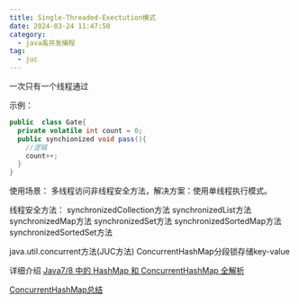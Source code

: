 ```yaml
---
title: Single-Threaded-Exectution模式
date: 2024-03-24 11:47:50
category:
  - java高并发编程
tag:
  - juc
---
```

一次只有一个线程通过

示例：
```java
public  class Gate{
  private volatile int count = 0;
  public synchionized void pass(){
    //逻辑
    count++;
  }
}
```

使用场景：
多线程访问非线程安全方法，解决方案：使用单线程执行模式。



线程安全方法：
synchronizedCollection方法
synchronizedList方法
synchronizedMap方法
synchronizedSet方法
synchronizedSortedMap方法
synchronizedSortedSet方法

java.util.concurrent方法(JUC方法)
ConcurrentHashMap分段锁存储key-value

详细介绍
[Java7/8 中的 HashMap 和 ConcurrentHashMap 全解析](http://www.importnew.com/28263.html)

[ConcurrentHashMap总结](http://www.importnew.com/22007.html)
